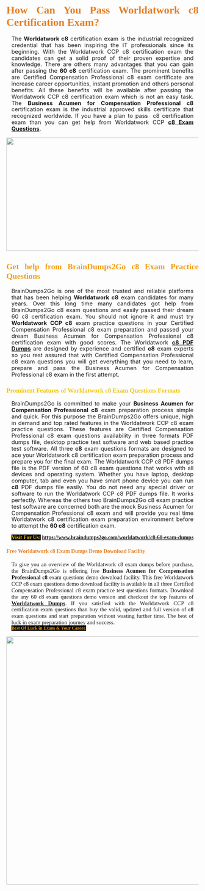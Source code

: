 <h1 style="text-align: justify;"><span style="font-family:Georgia,serif;"><span style="color:#e67e22;"><strong>How Can You Pass Worldatwork c8 Certification Exam?</strong></span></span></h1>

<p style="text-align:justify; margin:0in 10pt"><span style="font-size:11pt"><span style="line-height:115%"><span sans-serif="" style="font-family:Calibri,">The <strong>Worldatwork c8</strong> certification exam is the industrial recognized credential that has been inspiring the IT professionals since its beginning. With the Worldatwork CCP c8 certification exam the candidates can get a solid proof of their proven expertise and knowledge. There are others many advantages that you can gain after passing the <strong>60 c8</strong> certification exam. The prominent benefits are Certified Compensation Professional c8 exam certificate are increase career opportunities, instant promotion and others personal benefits. All these benefits will be available after passing the Worldatwork CCP c8 certification exam which is not an easy task. The <strong>Business Acumen for Compensation Professional c8</strong> certification exam is the industrial approved skills certificate that recognized worldwide. If you have a plan to pass  c8 certification exam than you can get help from Worldatwork CCP <strong><a href="https://www.braindumps2go.com/worldatwork/c8-60-exam-dumps">c8 Exam Questions</a></strong>.</span></span></span></p>

<p style="text-align: center;"><a href="https://www.braindumps2go.com/worldatwork/c8-60-exam-dumps"><img alt="" src="https://i.imgur.com/Oa51Xhq.jpeg" style="width: 750px; height: 297px;" /><span style="display: none;"> </span></a></p>

<h2 style="text-align: justify;"><span style="font-family:Georgia,serif;"><span style="color:#f39c12;"><strong>Get help from BrainDumps2Go c8 Exam Practice Questions</strong></span></span></h2>

<p style="text-align:justify; margin:0in 10pt"><span style="font-size:11pt"><span style="line-height:115%"><span sans-serif="" style="font-family:Calibri,">BrainDumps2Go is one of the most trusted and reliable platforms that has been helping <strong>Worldatwork c8</strong> exam candidates for many years. Over this long time many candidates got help from BrainDumps2Go c8 exam questions and easily passed their dream 60 c8 certification exam. You should not ignore it and must try <strong>Worldatwork CCP c8</strong> exam practice questions in your Certified Compensation Professional c8 exam preparation and passed your dream Business Acumen for Compensation Professional c8 certification exam with good scores. The Worldatwork <strong><a href="https://www.braindumps2go.com/worldatwork/c8-60-exam-dumps">c8 PDF Dumps</a></strong> are designed by experience and certified <strong> c8</strong> exam experts so you rest assured that with Certified Compensation Professional c8 exam questions you will get everything that you need to learn, prepare and pass the Business Acumen for Compensation Professional c8 exam in the first attempt. </span></span></span></p>

<h3 style="text-align: justify;"><span style="font-family:Georgia,serif;"><span style="color:#f1c40f;"><strong>Prominent Features of Worldatwork c8 Exam Questions Formats</strong></span></span></h3>

<p style="text-align:justify; margin:0in 10pt"><span style="font-size:11pt"><span style="line-height:115%"><span sans-serif="" style="font-family:Calibri,">BrainDumps2Go is committed to make your <strong>Business Acumen for Compensation Professional c8</strong> exam preparation process simple and quick. For this purpose the BrainDumps2Go offers unique, high in demand and top rated features in the Worldatwork CCP c8 exam practice questions. These features are Certified Compensation Professional c8 exam questions availability in three formats PDF dumps file, desktop practice test software and web based practice test software. All three <strong> c8</strong> exam questions formats are designed to ace your Worldatwork c8 certification exam preparation process and prepare you for the final exam. The Worldatwork CCP c8 PDF dumps file is the PDF version of 60 c8 exam questions that works with all devices and operating system. Whether you have laptop, desktop computer, tab and even you have smart phone device you can run <strong> c8</strong> PDF dumps file easily. You do not need any special driver or software to run the Worldatwork CCP c8 PDF dumps file. It works perfectly. Whereas the others two BrainDumps2Go c8 exam practice test software are concerned both are the mock Business Acumen for Compensation Professional c8 exam and will provide you real time Worldatwork c8 certification exam preparation environment before to attempt the <strong>60 c8</strong> certification exam.</span></span></span></p>

<p style="text-align: center;"><span style="font-family:Georgia,serif;"><strong><span style="color:#f1c40f;"><span style="background-color:#000000;">Visit For Us:</span></span> <a href="https://www.braindumps2go.com/worldatwork/c8-60-exam-dumps">https://www.braindumps2go.com/worldatwork/c8-60-exam-dumps</a></strong></span></p>

<h4 style="text-align: justify;"><span style="font-family:Georgia,serif;"><span style="color:#e67e22;"><strong>Free Worldatwork c8 Exam Dumps Demo Download Facility</strong></span></span></h4>

<p style="text-align:justify; margin:0in 10pt"><span style="font-size:11pt"><span style="line-height:115%"><span sans-serif="" style="font-family:Calibri,"><span style="font-family:Georgia,serif;">To give you an overview of the Worldatwork c8 exam dumps before purchase, the BrainDumps2Go is offering free <strong>Business Acumen for Compensation Professional c8</strong> exam questions demo download facility. This free Worldatwork CCP c8 exam questions demo download facility is available in all three Certified Compensation Professional c8 exam practice test questions formats. Download the any 60 c8 exam questions demo version and checkout the top features of <strong><a href="https://www.braindumps2go.com/worldatwork-exam-dumps">Worldatwork Dumps</a></strong>. If you satisfied with the Worldatwork CCP c8 certification exam questions than buy the valid, updated and full version of <strong> c8</strong> exam questions and start preparation without wasting further time. The best of luck in exam preparation journey and success.</span></span></span></span></p>

<p style="text-align:justify; margin:0in 10pt"><strong><span style="font-size:12px;"><span style="color:#f39c12;"><span style="font-family:Georgia,serif;"><strong><span style="line-height:115%"><span style="background-color:#000000;">Best Of Luck in Exam & Your Career.</span></span></strong></span></span></span></strong></p>

<p style="text-align: center;"><strong><a href="https://www.braindumps2go.com/worldatwork/c8-60-exam-dumps"><img alt="" src="https://i.imgur.com/71HcEHp.jpeg" style="width: 600px; height: 650px;" /></a></strong></p>
